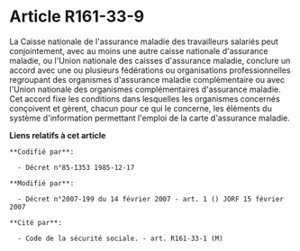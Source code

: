 # Article R161-33-9

La Caisse nationale de l'assurance maladie des travailleurs salariés peut conjointement, avec au moins une autre caisse
nationale d'assurance maladie, ou l'Union nationale des caisses d'assurance maladie, conclure un accord avec une ou plusieurs
fédérations ou organisations professionnelles regroupant des organismes d'assurance maladie complémentaire ou avec l'Union
nationale des organismes complémentaires d'assurance maladie. Cet accord fixe les conditions dans lesquelles les organismes
concernés conçoivent et gèrent, chacun pour ce qui le concerne, les éléments du système d'information permettant l'emploi de
la carte d'assurance maladie.

**Liens relatifs à cet article**

	**Codifié par**:

	  - Décret n°85-1353 1985-12-17

	**Modifié par**:

	  - Décret n°2007-199 du 14 février 2007 - art. 1 () JORF 15 février 2007

	**Cité par**:

	  - Code de la sécurité sociale. - art. R161-33-1 (M)
